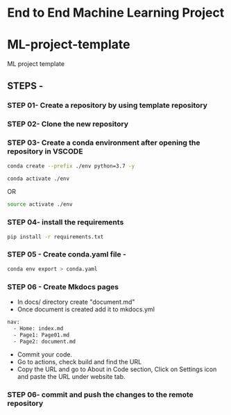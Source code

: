 # End to End Machine Learning Project

# ML-project-template

ML project template

## STEPS -

### STEP 01- Create a repository by using template repository

### STEP 02- Clone the new repository

### STEP 03- Create a conda environment after opening the repository in VSCODE

```bash
conda create --prefix ./env python=3.7 -y
```

```bash
conda activate ./env
```

OR

```bash
source activate ./env
```

### STEP 04- install the requirements

```bash
pip install -r requirements.txt
```

### STEP 05 - Create conda.yaml file -

```bash
conda env export > conda.yaml
```

### STEP 06 - Create Mkdocs pages

- In docs/ directory create "document.md"
- Once document is created add it to mkdocs.yml

```bash
nav:
  - Home: index.md
  - Page1: Page01.md
  - Page2: document.md
```

- Commit your code.
- Go to actions, check build and find the URL
- Copy the URL and go to About in Code section, Click on Settings icon and paste the URL under website tab.

### STEP 06- commit and push the changes to the remote repository
